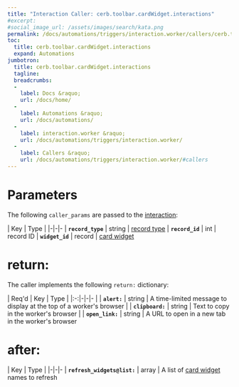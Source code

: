 ```yaml
---
title: "Interaction Caller: cerb.toolbar.cardWidget.interactions"
#excerpt: 
#social_image_url: /assets/images/search/kata.png
permalink: /docs/automations/triggers/interaction.worker/callers/cerb.toolbar.cardWidget.interactions/
toc:
  title: cerb.toolbar.cardWidget.interactions
  expand: Automations
jumbotron:
  title: cerb.toolbar.cardWidget.interactions
  tagline: 
  breadcrumbs:
  -
    label: Docs &raquo;
    url: /docs/home/
  -
    label: Automations &raquo;
    url: /docs/automations/
  -
    label: interaction.worker &raquo;
    url: /docs/automations/triggers/interaction.worker/
  -
    label: Callers &raquo;
    url: /docs/automations/triggers/interaction.worker/#callers
---
```


# Parameters

The following `caller_params` are passed to the [interaction](/docs/automations/triggers/interaction.worker/):

| Key | Type | 
|-|-|-
| **`record_type`** | string | [record type](/docs/records/types/)
| **`record_id`** | int | record ID
| **`widget_id`** | record | [card widget](/docs/records/types/card_widget/)

# return:

The caller implements the following `return:` dictionary:

| Req'd | Key | Type | 
|:-:|-|-|-
| | **`alert:`** | string | A time-limited message to display at the top of a worker's browser 
| | **`clipboard:`** | string | Text to copy in the worker's browser 
| | **`open_link:`** | string | A URL to open in a new tab in the worker's browser

# after:

| Key | Type | 
|-|-|-
| **`refresh_widgets@list:`** | array | A list of [card widget](/docs/records/types/card_widget/) names to refresh 